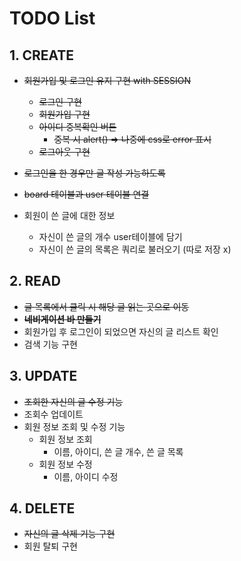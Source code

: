 # TODO List

## 1. CREATE

- ~~회원가입 및 로그인 유지 구현 with SESSION~~
  - ~~로그인 구현~~
  - ~~회원가입 구현~~
  - ~~아이디 중복확인 버튼~~
    - ~~중복 시 alert() => 나중에 css로 error 표시~~
  - ~~로그아웃 구현~~

- ~~로그인을 한 경우만 글 작성 가능하도록~~

- ~~board 테이블과 user 테이블 연결~~

- 회원이 쓴 글에 대한 정보
  - 자신이 쓴 글의 개수 user테이블에 담기
  - 자신이 쓴 글의 목록은 쿼리로 불러오기 (따로 저장 x)

## 2. READ

- ~~글 목록에서 클릭 시 해당 글 읽는 곳으로 이동~~
- ~~**네비게이션 바 만들기**~~
- 회원가입 후 로그인이 되었으면 자신의 글 리스트 확인
- 검색 기능 구현

## 3. UPDATE

- ~~조회한 자신의 글 수정 기능~~
- 조회수 업데이트
- 회원 정보 조회 및 수정 기능
  - 회원 정보 조회 
    - 이름, 아이디, 쓴 글 개수, 쓴 글 목록
  - 회원 정보 수정
    - 이름, 아이디 수정

## 4. DELETE

- ~~자신의 글 삭제 기능 구현~~
- 회원 탈퇴 구현


